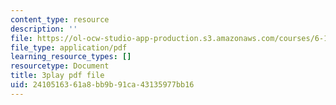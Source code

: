 ```yaml
---
content_type: resource
description: ''
file: https://ol-ocw-studio-app-production.s3.amazonaws.com/courses/6-189-multicore-programming-primer-january-iap-2007/2410516361a8bb9b91ca43135977bb16_X3_SfVMyE3k.pdf
file_type: application/pdf
learning_resource_types: []
resourcetype: Document
title: 3play pdf file
uid: 24105163-61a8-bb9b-91ca-43135977bb16
---
```

